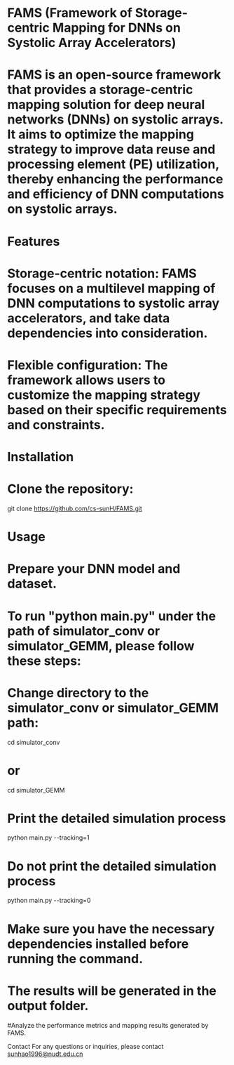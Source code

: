 # FAMS (Framework of Storage-centric Mapping for DNNs on Systolic Array Accelerators)

# FAMS is an open-source framework that provides a storage-centric mapping solution for deep neural networks (DNNs) on systolic arrays. It aims to optimize the mapping strategy to improve data reuse and processing element (PE) utilization, thereby enhancing the performance and efficiency of DNN computations on systolic arrays.

# Features
# Storage-centric notation: FAMS focuses on a multilevel mapping of DNN computations to systolic array accelerators, and take data dependencies into consideration.
# Flexible configuration: The framework allows users to customize the mapping strategy based on their specific requirements and constraints.

# Installation

# Clone the repository:
git clone https://github.com/cs-sunH/FAMS.git

# Usage
# Prepare your DNN model and dataset.
# To run "python main.py" under the path of simulator_conv or simulator_GEMM, please follow these steps:
# Change directory to the simulator_conv or simulator_GEMM path:
cd simulator_conv
# or
cd simulator_GEMM
# Print the detailed simulation process
python main.py --tracking=1
# Do not print the detailed simulation process
python main.py --tracking=0
# Make sure you have the necessary dependencies installed before running the command.
# The results will be generated in the output folder.
#Analyze the performance metrics and mapping results generated by FAMS.

Contact
For any questions or inquiries, please contact sunhao1996@nudt.edu.cn
